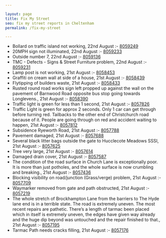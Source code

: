 ```yaml
---

layout: page
title: Fix My Street
seo: fix my street reports in Cheltenham
permalink: /fix-my-street

---
```


<!-- fix_marker starts -->

- Bollard on traffic island not working, 22nd August :- [8059249](https://www.fixmystreet.com/report/8059249)
- 20MPH sign not illuminated, 22nd August :- [8059233](https://www.fixmystreet.com/report/8059233)
- Outside number 7, 22nd August :- [8059136](https://www.fixmystreet.com/report/8059136)
- TMC - Defects - Signs & Street Furniture problem, 22nd August :- [8059231](https://www.fixmystreet.com/report/8059231)
- Lamp post is not working, 21st August :- [8058453](https://www.fixmystreet.com/report/8058453)
- Graffiti on cream wall at side of a house, 21st August :- [8058439](https://www.fixmystreet.com/report/8058439)
- Flytipping of builders waste, 21st August :- [8058433](https://www.fixmystreet.com/report/8058433)
- Rusted round road works sign left propped up against the wall on the pavement of Barnwood Road opposite bus stop going towards Longlevens., 21st August :- [8058390](https://www.fixmystreet.com/report/8058390)
- Traffic light is green for less than 1 second, 21st August :- [8057826](https://www.fixmystreet.com/report/8057826)
- Traffic Light is green for approx 2 seconds. Only 1 car can get through before turning red. Tailbacks to the other end of Christchurch road because of it. People are going through on red and accident waiting to happen, 21st August :- [8057812](https://www.fixmystreet.com/report/8057812)
- Subsidence Ryeworth Road, 21st August :- [8057788](https://www.fixmystreet.com/report/8057788)
- Pavement damaged, 21st August :- [8057688](https://www.fixmystreet.com/report/8057688)
- Several black litter bags outside the gate to Hucclecote Meadows SSSI, 21st August :- [8057625](https://www.fixmystreet.com/report/8057625)
- Tree very large, 21st August :- [8057614](https://www.fixmystreet.com/report/8057614)
- Damaged drain cover, 21st August :- [8057587](https://www.fixmystreet.com/report/8057587)
- The condition of the road surface in Church Lane is exceptionally poor. It is more than just potholes, and the whole surface is now crumbling and breaking., 21st August :- [8057436](https://www.fixmystreet.com/report/8057436)
- Blocking visibility on road/junction (Grass/verge) problem, 21st August :- [8057709](https://www.fixmystreet.com/report/8057709)
- Waymarker removed from gate and path obstructed, 21st August :- [8057219](https://www.fixmystreet.com/report/8057219)
- The whole stretch of Brockhampton Lane from the barriers to The Hyde lane end is in a terrible state. The road is extremely uneven. The most recent repairs are pathetic. There’s a length of tarmac been placed which in itself is extremely uneven, the edges have given way already and the huge dip beyond was untouched and the repair finished to that., 21st August :- [8057195](https://www.fixmystreet.com/report/8057195)
- Tarmac Path needs cracks filling, 21st August :- [8057176](https://www.fixmystreet.com/report/8057176)

<!-- fix_marker ends -->